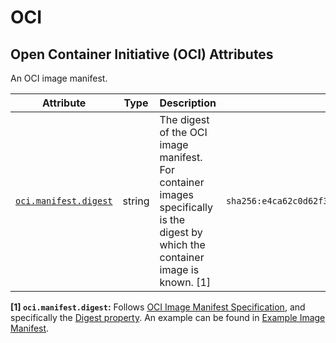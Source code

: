 <!-- NOTE: THIS FILE IS AUTOGENERATED. DO NOT EDIT BY HAND. -->
<!-- see templates/registry/markdown/attribute_namespace.md.j2 -->

# OCI

## Open Container Initiative (OCI) Attributes

An OCI image manifest.

| Attribute | Type | Description | Examples | Stability |
|---|---|---|---|---|
| <a id="oci-manifest-digest" href="#oci-manifest-digest">`oci.manifest.digest`</a> | string | The digest of the OCI image manifest. For container images specifically is the digest by which the container image is known. [1] | `sha256:e4ca62c0d62f3e886e684806dfe9d4e0cda60d54986898173c1083856cfda0f4` | ![Development](https://img.shields.io/badge/-development-blue) |

**[1] `oci.manifest.digest`:** Follows [OCI Image Manifest Specification](https://github.com/opencontainers/image-spec/blob/main/manifest.md), and specifically the [Digest property](https://github.com/opencontainers/image-spec/blob/main/descriptor.md#digests).
An example can be found in [Example Image Manifest](https://github.com/opencontainers/image-spec/blob/main/manifest.md#example-image-manifest).
